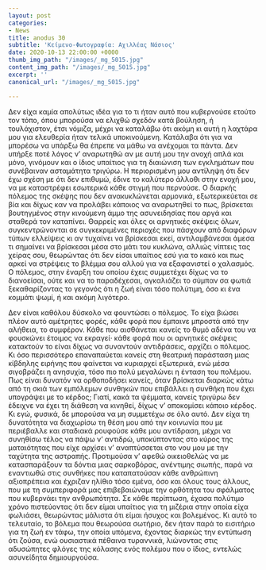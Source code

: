 ```yaml
---
layout: post
categories:
- News
title: anodus 30
subtitle: 'Κείμενο-Φωτογραφία: Αχιλλέας Νάσιος'
date: 2020-10-13 22:00:00 +0000
thumb_img_path: "/images/_mg_5015.jpg"
content_img_path: "/images/_mg_5015.jpg"
excerpt: ''
canonical_url: "/images/_mg_5015.jpg"

---
```

Δεν είχα καμία απολύτως ιδέα για το τι ήταν αυτό που κυβερνούσε ετούτο τον τόπο, όπου μπορούσα να ελιχθώ σχεδόν κατά βούληση, ή τουλάχιστον, έτσι νόμιζα, μέχρι να καταλάβω ότι ακόμη κι αυτή η λαχτάρα μου για ελευθερία ήταν τελικά υποκινούμενη. Κατάλαβα ότι για να μπορέσω να υπάρξω θα έπρεπε να μάθω να ανέχομαι τα πάντα. Δεν υπήρξε ποτέ λόγος ν’ αναρωτηθώ αν με αυτή μου την ανοχή απλά και μόνο, γινόμουν και ο ίδιος υπαίτιος για τη διαιώνιση των εγκλημάτων που συνέβαιναν ασταμάτητα τριγύρω. Η περιορισμένη μου αντίληψη ότι δεν έχω σχέση με ότι δεν επιθυμώ, έδινε το καλύτερο άλλοθι στην ενοχή μου, να με καταστρέφει εσωτερικά κάθε στιγμή που περνούσε. Ο διαρκής πόλεμος της σκέψης που δεν ανακυκλώνεται αρμονικά, εξωτερικεύεται σε βία και δίχως καν να προλάβει κάποιος να αναρωτηθεί το πως, βρίσκεται βουτηγμένος στην κινούμενη άμμο της ασυνειδησίας που αργά και σταθερά τον καταπίνει. Θαρρείς και όλες οι αρνητικές σκέψεις όλων, συγκεντρώνονται σε συγκεκριμένες περιοχές που πάσχουν από διαφόρων τύπων ελλείψεις κι αν τυχαίνει να βρίσκεσαι εκεί, αντιλαμβάνεσαι άμεσα τι σημαίνει να βρίσκεσαι μέσα στο μάτι του κυκλώνα, αλλιώς νίπτεις τας χείρας σου, θεωρώντας ότι δεν είσαι υπαίτιος εσύ για το κακό και πως αρκεί να στρέψεις το βλέμμα σου αλλού για να εξαφανιστεί ο χαλασμός. Ο πόλεμος, στην έναρξη του οποίου έχεις συμμετέχει δίχως να το διανοείσαι, ούτε και να το παραδέχεσαι, αγκαλιάζει το σύμπαν σα φωτιά ξεκαθαρίζοντας το γεγονός ότι η ζωή είναι τόσο πολύτιμη, όσο κι ένα κομμάτι ψωμί, ή και ακόμη λιγότερο.

Δεν είναι καθόλου δύσκολο να φουντώσει ο πόλεμος. Το είχα βιώσει πλέον αυτό αμέτρητες φορές, κάθε φορά που έμπαινε μπροστά από την αλήθεια, το συμφέρον. Κάθε που αισθάνεται κανείς το θυμό αδένα του να φουσκώνει έτοιμος να εκραγεί· κάθε φορά που οι αρνητικές σκέψεις κατακτούν το είναι δίχως να συναντούν αντιδράσεις, αρχίζει ο πόλεμος. Κι όσο περισσότερο επαναπαύεται κανείς στη θεατρική παράσταση μιας κίβδηλης ειρήνης που φαίνεται να κυριαρχεί εξωτερικά, ενώ μέσα σιγοβράζει η ανησυχία, τόσο πιο πολύ μεγαλώνει η ένταση του πολέμου. Πως είναι δυνατόν να ορθοποδήσει κανείς, όταν βρίσκεται διαρκώς κάτω από τη σκιά των εμπόλεμων συνθηκών που επιβάλλει η συνθήκη που έχει υπογράψει με το κέρδος; Γιατί, κακά τα ψέμματα, κανείς τριγύρω δεν έδειχνε να έχει τη διάθεση να κινηθεί, δίχως ν’ αποκομίσει κάποιο κέρδος. Κι εγώ, φυσικά, δε μπορούσα να μη συμμετέχω σε όλο αυτό. Δεν είχα τη δυνατότητα να διαχωρίσω τη θέση μου από την κοινωνία που με περιέβαλλε και σταδιακά ρουφούσε κάθε μου αντίδραση, μέχρι να συνηθίσω τέλος να πάψω ν’ αντιδρώ, υποκύπτοντας στο κύρος της ματαιότητας που είχε αρχίσει ν’ αναπτύσσεται στο νου μου με την ταχύτητα της αστραπής. Προτιμούσα ν’ αφεθώ οικειοθελώς να με κατασπαράξουν τα δόντια μιας σαρκοβόρας, ανέντιμης σιωπής, παρά να εναντιωθώ στις συνθήκες που καταπατούσαν κάθε ανθρώπινη αξιοπρέπεια και έχριζαν ηλίθιο τόσο εμένα, όσο και όλους τους άλλους, που με τη συμπεριφορά μας επιβεβαιώναμε την ορθότητα του σφάλματος που κυβερνάει την ανθρωπότητα. Σε κάθε περίπτωση, έχασα πολύτιμο χρόνο πιστεύοντας ότι δεν είμαι υπαίτιος για τη μιζέρια στην οποία είχα φωλιάσει, θεωρώντας μάλιστα ότι είμαι ήσυχος και βολεμένος. Κι αυτό το τελευταίο, το βόλεμα που θεωρούσα σωτήριο, δεν ήταν παρά το εισιτήριο για τη ζωή εν τάφω, την οποία υπόμενα, έχοντας διαρκώς την εντύπωση ότι ζούσα, ενώ ουσιαστικά πέθαινα τυραννικά, λιώνοντας στις αδυσώπητες φλόγες της κόλασης ενός πολέμου που ο ίδιος, εντελώς ασυνείδητα δημιουργούσα.